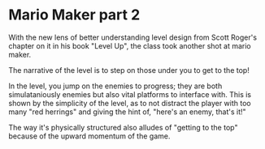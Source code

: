# Mario Maker part 2

With the new lens of better understanding level design from Scott Roger's chapter on it in his book "Level Up", the class took another shot at mario maker.

The narrative of the level is to step on those under you to get to the top!

In the level, you jump on the enemies to progress; they are both simulataniously enemies but also vital platforms to interface with. This is shown by the simplicity of the level, as to not distract the player with too many "red herrings" and giving the hint of, "here's an enemy, that's it!" 

The way it's physically structured also alludes of "getting to the top" because of the upward momentum of the game.

